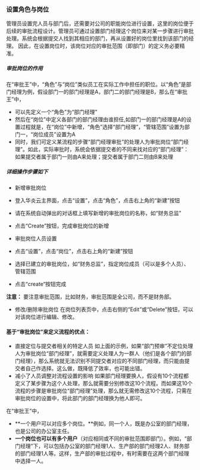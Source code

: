 ### 设置角色与岗位
管理员设置完人员与部门后，还需要对公司的职能岗位进行设置，这里的岗位便于后续的审批流程设计。管理员可通过设置部门经理这个岗位来对某一步骤进行审批处理。系统会根据提交人找到其相应的部门，再从设置好的岗位里找到该部门的经理。
因此，在设置岗位时，该岗位对应的审批范围（即部门）的定义务必要精准。

##### 审批岗位的作用

在“审批王”中，“角色”与“岗位”类似员工在实际工作中担任的职位。以“角色”是部门经理为例，假设部门一的部门经理是A，部门二的部门经理是B，那么在“审批王”中，
 - 可以先定义一个“角色”为“部门经理”
 - 然后在“岗位”中定义各部门的部门经理由谁担任,如部门一的部门经理是A的设置过程就是，在“岗位”中新增，“角色”选择“部门经理”，“管辖范围”设置为部门一，“岗位成员”设置为A
 - 同时，我们可定义某流程的步骤“部门经理审批”的处理人为审批岗位“部门经理”。如此，实际审批时，系统会依据提交者的不同来找对应的“部门经理”：如果提交者属于部门一则由A来处理；提交者属于部门二则由B来处理

##### 详细操作步骤如下
- 新增审批岗位
 - 登入华炎云主界面，点击“设置”，点击“角色”，点击右上角的“新建”按钮
 - 请在系统自动弹出的对话框上填写新增的审批岗位的名称，如“财务总监”
 - 点击“Create”按钮，完成审批岗位的新增

- 审批岗位人员设置
 - 点击“设置”，点击“岗位”，点击右上角的“新建”按钮
 - 选择已建立的审批岗位，如“财务总监”，指定岗位成员（可以是多个人员）、管辖范围
 - 点击“create“按钮完成
 
**注意：**
 要注意审批范围，比如财务，审批范围是全公司，而不是财务部。

- 修改/删除审批岗位
 在岗位列表页中，点击右侧的“Edit”或“Delete”按钮，可以对该岗位进行编辑、修改。
 
#### 基于“审批岗位”来定义流程的优点：
- 直接定位与提交者相关的特定人员
  如上面的示例，如果“部门预审”不定位处理人为审批岗位“部门经理”，就需要定义处理人为一群人（他们是各个部门的部门经理），那么系统就无法识别不同提交者对应的不同部门经理，而只能由提交者自己作选择。这么做，既降低了效率，也可能出错。
- 减小了人员调整对流程设置的影响
  如果部门经理要换人，假设有10个流程都定义了某步骤为这个人处理，那么就需要分别修改这10个流程。而如果这10个流程的步骤是审批岗位“部门经理”处理，那么就无需修改这10个流程，只需在审批岗位的设置中，将此部门的部门经理换为他人即可。

在“审批王”中，

- **一个用户可以对应多个岗位。**例如，同一个人，既是办公室的部门经理，也是公司的办公室主任。
- **一个岗位也可以有多个用户**（对应相同或不同的审批范围即部门）。例如，“部门经理”下，可以包括办公室的部门经理1人、生产部的部门经理2人、财务部的部门经理1人等。这样，生产部的审批过程中，有时需要在这两个部门经理中选择一人。
